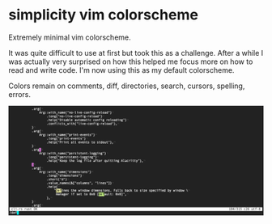 # simplicity vim colorscheme  

Extremely minimal vim colorscheme.  

It was quite difficult to use at first but took this as a challenge. After
a while I was actually very surprised on how this helped me focus more on 
how to read and write code. I'm now using this as my default colorscheme.  

Colors remain on comments, diff, directories, search, cursors, spelling, errors.  

![screenshot1](https://github.com/smallwat3r/vim-simplicity/blob/master/_screens/ss.png)  
